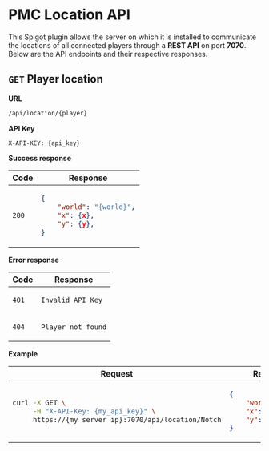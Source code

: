 # PMC Location API

This Spigot plugin allows the server on which it is installed to communicate
the locations of all connected players through a **REST API** on port **7070**.
Below are the API endpoints and their respective responses.

## `GET` Player location

**URL**
```bash
/api/location/{player}
```

**API Key**
```http request
X-API-KEY: {api_key}
```

**Success response**

<table>
<thead>
<tr>
<th>Code</th>
<th>Response</th>
</tr>
</thead>
<tbody>
<tr>
<td>

`200`

</td>
<td>

```json
{
    "world": "{world}",
    "x": {x},
    "y": {y},
}
```

</td>
</tr>
</tbody>
</table>

**Error response**

<table>
<thead>
<tr>
<th>Code</th>
<th>Response</th>
</tr>
</thead>
<tbody>
<tr>
<td>

`401`

</td>
<td>

`Invalid API Key`

</td>
</tr>
<tr>
<td>

`404`

</td>
<td>

`Player not found`

</td>
</tr>
</tbody>
</table>

**Example**

<table>
<thead>
<tr>
<th>Request</th>
<th>Response</th>
</tr>
</thead>
<tbody>
<tr>
<td>

```bash
curl -X GET \
     -H "X-API-Key: {my_api_key}" \
     https://{my_server_ip}:7070/api/location/Notch
```

</td>
<td>

```json
{
    "world": "world",
    "x": 134,
    "y": 98,
}
```

</td>
</tr>
</tbody>
</table>



